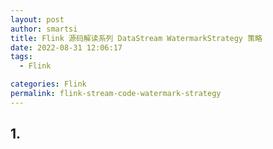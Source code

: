 ```yaml
---
layout: post
author: smartsi
title: Flink 源码解读系列 DataStream WatermarkStrategy 策略
date: 2022-08-31 12:06:17
tags:
  - Flink

categories: Flink
permalink: flink-stream-code-watermark-strategy
---
```


## 1.

```java

```
